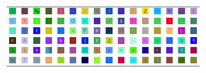 <table>
<tr>
<td><img src="3E.gif"></td>
<td><img src="55.gif"></td>
<td><img src="25.gif"></td>
<td><img src="51.gif"></td>
<td><img src="6A.gif"></td>
<td><img src="27.gif"></td>
<td><img src="33.gif"></td>
<td><img src="4D.gif"></td>
<td><img src="64.gif"></td>
<td><img src="2B.gif"></td>
<td><img src="44.gif"></td>
<td><img src="5A.gif"></td>
<td><img src="3D.gif"></td>
<td><img src="56.gif"></td>
<td><img src="gr1.gif"></td>
<td><img src="5B.gif"></td>
</tr>
<tr>
<td><img src="7C.gif"></td>
<td><img src="79.gif"></td>
<td><img src="69.gif"></td>
<td><img src="7B.gif"></td>
<td><img src="7A.gif"></td>
<td><img src="4F.gif"></td>
<td><img src="74.gif"></td>
<td><img src="53.gif"></td>
<td><img src="78.gif"></td>
<td><img src="26.gif"></td>
<td><img src="50.gif"></td>
<td><img src="42.gif"></td>
<td><img src="37.gif"></td>
<td><img src="29.gif"></td>
<td><img src="4C.gif"></td>
<td><img src="6E.gif"></td>
</tr>
<tr>
<td><img src="47.gif"></td>
<td><img src="21.gif"></td>
<td><img src="66.gif"></td>
<td><img src="gr2.gif"></td>
<td><img src="30.gif"></td>
<td><img src="34.gif"></td>
<td><img src="46.gif"></td>
<td><img src="70.gif"></td>
<td><img src="23.gif"></td>
<td><img src="6D.gif"></td>
<td><img src="52.gif"></td>
<td><img src="3B.gif"></td>
<td><img src="38.gif"></td>
<td><img src="59.gif"></td>
<td><img src="62.gif"></td>
<td><img src="28.gif"></td>
</tr>
<tr>
<td><img src="4B.gif"></td>
<td><img src="41.gif"></td>
<td><img src="36.gif"></td>
<td><img src="5F.gif"></td>
<td><img src="68.gif"></td>
<td><img src="4E.gif"></td>
<td><img src="6C.gif"></td>
<td><img src="58.gif"></td>
<td><img src="32.gif"></td>
<td><img src="6F.gif"></td>
<td><img src="2E.gif"></td>
<td><img src="76.gif"></td>
<td><img src="31.gif"></td>
<td><img src="3A.gif"></td>
<td><img src="39.gif"></td>
<td><img src="71.gif"></td>
</tr>
<tr>
<td><img src="35.gif"></td>
<td><img src="49.gif"></td>
<td><img src="65.gif"></td>
<td><img src="gr3.gif"></td>
<td><img src="5E.gif"></td>
<td><img src="2C.gif"></td>
<td><img src="43.gif"></td>
<td><img src="2D.gif"></td>
<td><img src="75.gif"></td>
<td><img src="22.gif"></td>
<td><img src="73.gif"></td>
<td><img src="45.gif"></td>
<td><img src="72.gif"></td>
<td><img src="2F.gif"></td>
<td><img src="67.gif"></td>
<td><img src="6B.gif"></td>
</tr>
<tr>
<td><img src="3C.gif"></td>
<td><img src="54.gif"></td>
<td><img src="77.gif"></td>
<td><img src="48.gif"></td>
<td><img src="7D.gif"></td>
<td><img src="57.gif"></td>
<td><img src="2A.gif"></td>
<td><img src="63.gif"></td>
<td><img src="3F.gif"></td>
<td><img src="60.gif"></td>
<td><img src="61.gif"></td>
<td><img src="5D.gif"></td>
<td><img src="24.gif"></td>
<td><img src="7E.gif"></td>
<td><img src="40.gif"></td>
<td><img src="4A.gif"></td>
</tr>
</table>
